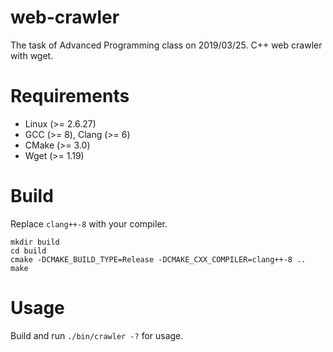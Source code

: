 # web-crawler
The task of Advanced Programming class on 2019/03/25. C++ web crawler with wget.

# Requirements
* Linux (>= 2.6.27)
* GCC (>= 8), Clang (>= 6)
* CMake (>= 3.0)
* Wget (>= 1.19)

# Build
Replace `clang++-8` with your compiler.

```
mkdir build
cd build
cmake -DCMAKE_BUILD_TYPE=Release -DCMAKE_CXX_COMPILER=clang++-8 ..
make
```

# Usage
Build and run `./bin/crawler -?` for usage.
